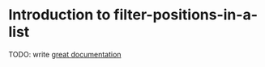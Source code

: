 # Introduction to filter-positions-in-a-list

TODO: write [great documentation](http://jacobian.org/writing/what-to-write/)
